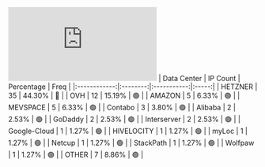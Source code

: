 ![Diagramm](https://github.com/obajay/StateSync-snapshots/blob/main/Projects/Aura/1/README.md)
| Data Center | IP Count | Percentage | Freq |
|:------------:|:--------:|:-----------:|:-----:|
| HETZNER | 35 | 44.30% | 🔴 |
| OVH | 12 | 15.19% | 🟢 |
| AMAZON | 5 | 6.33% | 🟢 |
| MEVSPACE | 5 | 6.33% | 🟢 |
| Contabo | 3 | 3.80% | 🟢 |
| Alibaba | 2 | 2.53% | 🟢 |
| GoDaddy | 2 | 2.53% | 🟢 |
| Interserver | 2 | 2.53% | 🟢 |
| Google-Cloud | 1 | 1.27% | 🟢 |
| HIVELOCITY | 1 | 1.27% | 🟢 |
| myLoc | 1 | 1.27% | 🟢 |
| Netcup | 1 | 1.27% | 🟢 |
| StackPath | 1 | 1.27% | 🟢 |
| Wolfpaw | 1 | 1.27% | 🟢 |
| OTHER | 7 | 8.86% | 🟢 |